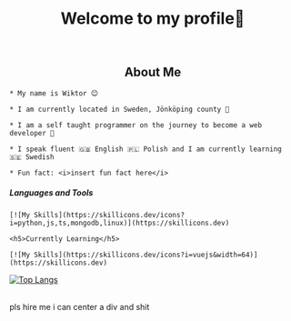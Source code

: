 <div id="header" align="center">
    <h1>Welcome to my profile👋</h1>
</div>

<br>

<div id="about">
    <h2 align="center">About Me</h2>

    * My name is Wiktor 😊

    * I am currently located in Sweden, Jönköping county 💯

    * I am a self taught programmer on the journey to become a web developer 🚀

    * I speak fluent 🇬🇧 English 🇵🇱 Polish and I am currently learning 🇸🇪 Swedish

    * Fun fact: <i>insert fun fact here</i>
</div>

<div id="stuff">
    <h5>Languages and Tools</h5>

    [![My Skills](https://skillicons.dev/icons?i=python,js,ts,mongodb,linux)](https://skillicons.dev)

    <h5>Currently Learning</h5>

    [![My Skills](https://skillicons.dev/icons?i=vuejs&width=64)](https://skillicons.dev)
    
</div>

[![Top Langs](https://github-readme-stats.vercel.app/api/top-langs/?username=anuraghazra&layout=compact)](https://github.com/anuraghazra/github-readme-stats)

<br>
pls hire me i can center a div and shit
